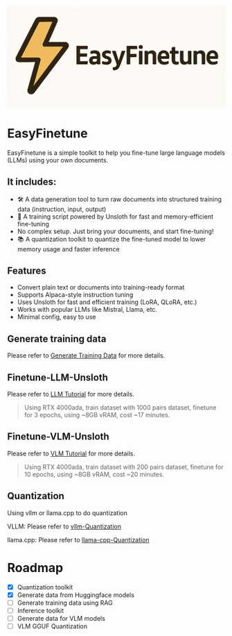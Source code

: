 ![image](./images/logo.png)

# EasyFinetune

EasyFinetune is a simple toolkit to help you fine-tune large language models (LLMs) using your own documents.

## It includes:

- 🛠️ A data generation tool to turn raw documents into structured training data (instruction, input, output)
- 🧠 A training script powered by Unsloth for fast and memory-efficient fine-tuning
- No complex setup. Just bring your documents, and start fine-tuning!
- 📚 A quantization toolkit to quantize the fine-tuned model to lower memory usage and faster inference

## Features

- Convert plain text or documents into training-ready format
- Supports Alpaca-style instruction tuning
- Uses Unsloth for fast and efficient training (LoRA, QLoRA, etc.)
- Works with popular LLMs like Mistral, Llama, etc.
- Minimal config, easy to use

## Generate training data

Please refer to [Generate Training Data](generate_data/docs/generate_data.md) for more details.

## Finetune-LLM-Unsloth

Please refer to [LLM Tutorial](ft_unsloth/docs/get_started_llm.md) for more details.

> Using RTX 4000ada, train dataset with 1000 pairs dataset, finetune for 3 epochs, using ~8GB vRAM, cost ~17 minutes.

## Finetune-VLM-Unsloth

Please refer to [VLM Tutorial](ft_unsloth/docs/get_started_vlm.md) for more details.

> Using RTX 4000ada, train dataset with 200 pairs dataset, finetune for 10 epochs, using ~8GB vRAM, cost ~20 minutes.

## Quantization

Using vllm or llama.cpp to do quantization

VLLM:
Please refer to [vllm-Quantization](quantization/docs/get_started-vllm.md)

llama.cpp:
Please refer to [llama-cpp-Quantization](quantization/docs/get_started-llama-cpp.md)

# Roadmap

- [X] Quantization toolkit
- [X] Generate data from Huggingface models
- [ ] Generate training data using RAG
- [ ] Inference toolkit
- [ ] Generate data for VLM models
- [ ] VLM GGUF Quantization
